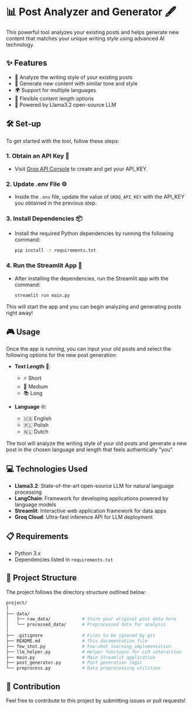# 📊 Post Analyzer and Generator 🖋️

This powerful tool analyzes your existing posts and helps generate new content that matches your unique writing style using advanced AI technology.

## ✨ Features

- 📝 Analyze the writing style of your existing posts
- 🤖 Generate new content with similar tone and style
- 🌍 Support for multiple languages
- 📏 Flexible content length options
- 🚀 Powered by Llama3.2 open-source LLM

## 🛠️ Set-up

To get started with the tool, follow these steps:

### 1. Obtain an API Key 🔑
- Visit [Groq API Console](https://console.groq.com/keys) to create and get your API_KEY.

### 2. Update .env File ⚙️
- Inside the `.env` file, update the value of `GROQ_API_KEY` with the API_KEY you obtained in the previous step.

### 3. Install Dependencies 📦
- Install the required Python dependencies by running the following command:
  ```bash
  pip install -r requirements.txt
  ```

### 4. Run the Streamlit App 🚀
- After installing the dependencies, run the Streamlit app with the command:
  ```bash
  streamlit run main.py
  ```

This will start the app and you can begin analyzing and generating posts right away!

## 🎮 Usage

Once the app is running, you can input your old posts and select the following options for the new post generation:

- **Text Length** 📏:
  - ⚡ Short
  - 📄 Medium
  - 📚 Long

- **Language** 🌐:
  - 🇺🇸 English
  - 🇵🇱 Polish
  - 🇳🇱 Dutch

The tool will analyze the writing style of your old posts and generate a new post in the chosen language and length that feels authentically "you".

## 💻 Technologies Used

- **Llama3.2**: State-of-the-art open-source LLM for natural language processing
- **LangChain**: Framework for developing applications powered by language models
- **Streamlit**: Interactive web application framework for data apps
- **Groq Cloud**: Ultra-fast inference API for LLM deployment

## 📋 Requirements

- Python 3.x
- Dependencies listed in `requirements.txt`

## 📁 Project Structure

The project follows the directory structure outlined below:

```bash
project/
│
├── data/
│   ├── raw_data/            # Store your original post data here
│   └── processed_data/      # Preprocessed data for analysis
│
├── .gitignore               # Files to be ignored by git
├── README.md                # This documentation file
├── few_shot.py              # Few-shot learning implementation
├── llm_helper.py            # Helper functions for LLM interaction
├── main.py                  # Main Streamlit application
├── post_generator.py        # Post generation logic
└── preprocess.py            # Data preprocessing utilities
```

## 🤝 Contribution

Feel free to contribute to this project by submitting issues or pull requests!
